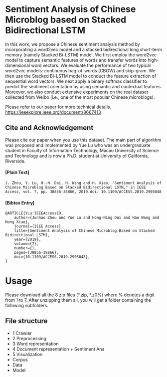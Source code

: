 # Sentiment Analysis of Chinese Microblog based on Stacked Bidirectional LSTM
In this work, we propose a Chinese sentiment analysis method by incorporating a word2vec model and a stacked bidirectional long short-term memory (namely Stacked Bi-LSTM) model. We first employ the word2vec model to capture semantic features of words and transfer words into high-dimensional word vectors. We evaluate the performance of two typical word2vec models: continuous bag-of-words (CBOW) and skip-gram. We then use the Stacked Bi-LSTM model to conduct the feature extraction of sequential word vectors. We next apply a binary softmax classifier to predict the sentiment orientation by using semantic and contextual features. Moreover, we also conduct extensive experiments on the real dataset collected from Weibo (i.e., one of the most popular Chinese microblogs). 

Please refer to our paper for more technical details. https://ieeexplore.ieee.org/document/8667413

## Cite and Acknowledgement
Please cite our paper when you use this dataset. The main part of algorithm was proposed and implemented by Yue Lu who was an undergraduate student in Faculty of Information Technology, Macau University of Science and Technology and is now a Ph.D. student at University of California, Riverside. 

#### [Plain Text]
```
J. Zhou, Y. Lu, H.-N. Dai, H. Wang and H. Xiao, "Sentiment Analysis of Chinese Microblog Based on Stacked Bidirectional LSTM," in IEEE Access, vol. 7, pp. 38856-38866, 2019.doi: 10.1109/ACCESS.2019.2905048
```

#### [Bibtex Entry]
```
@ARTICLE{YLu:IEEEAccess19, 
	author={Junhao Zhou and Yue Lu and Hong-Ning Dai and Hao Wang and Hong Xiao}, 
	journal={IEEE Access}, 
	title={Sentiment Analysis of Chinese Microblog Based on Stacked Bidirectional LSTM}, 
	year={2019}, 
	volume={7}, 
	number={}, 
	pages={38856-38866}, 
	doi={10.1109/ACCESS.2019.2905048}, 
}
```

# Usage
Please download all the 8 zip files (\*.zip, \*.z0%) where % denotes a digit from 1 to 7. After unzipping them all, you will get a folder containing the following subfolders.

## File structure 
- 1 Crawler 
- 2 Preprocessing
- 3 Word representation
- 4 Document representation + Sentiment Ana
- 5 Visualization
- Corpus
- Data
- Model

